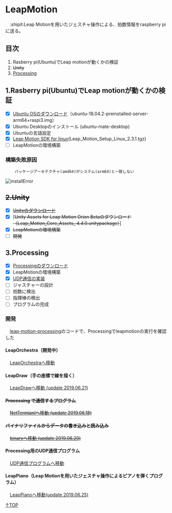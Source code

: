 # LeapMotion
　:shipit:Leap Motionを用いたジェスチャ操作による、拍数情報をraspberry piに送る。
## 目次
1. Rasberry pi(Ubuntu)でLeap motionが動くかの検証
2. ~~Unity~~
3. [Processing](#3processing)
## 1.Rasberry pi(Ubuntu)でLeap motionが動くかの検証  
- [x] [Ubuntu OSのダウンロード](https://wiki.ubuntu.com/ARM/RaspberryPi)（ubuntu-18.04.2-preinstalled-server-arm64+raspi3.img）  
- [x] Ubuntu Desktopのインストール (ubuntu-mate-desktop)
- [x] Ubuntuの言語設定
- [x] [Leap Motion SDK for linux](https://www.leapmotion.com/setup/desktop/linux/)(Leap_Motion_Setup_Linux_2.3.1.tgz)
- [ ] LeapMotionの環境構築  
### 構築失敗原因
        パッケージアーキテクチャ(amd64)がシステム(arm64)と一致しない
![installError](https://github.com/freekani/ChallengeTeamA/blob/input/image/ubuntu_error.jpg)
## ~~2.Unity~~
- [x] [~~Unityのダウンロード~~](https://store.unity.com/ja?_ga=2.109239045.1635307830.1561082608-1793881246.1537953195&currency=JPY)
- [x] [~~Unity Assets for Leap Motion Orion Betaのダウンロード（Leap_Motion_Core_Assets_ 4.4.0.unitypackage）~~]
- [x] ~~LeapMotionの環境構築~~  
- [ ] ~~開発~~
## 3.Processing
- [x] [Processingのダウンロード](https://processing.org/download/)
- [x] LeapMotionの環境構築
- [x] [UDP通信の実装](https://memorandums.hatenablog.com/entry/2016/11/08/203610)
- [ ] ジャスチャーの設計
- [ ] 拍数に検出
- [ ] 指揮棒の検出
- [ ] プログラムの完成
### 開発
　[leap-motion-processing](https://github.com/nok/leap-motion-processing)のコードで、Processingでleapmotionの実行を確認した
#### LeapOrchestra（開発中）
　[LeapOrchestraへ移動](https://github.com/SkyoKen/LeapOrchestra)
#### LeapDraw（手の座標で線を描く）
　[LeapDrawへ移動 (update 2019.06.21)](https://github.com/SkyoKen/LeapDraw)
#### ~~Processing で通信するプログラム~~  
　[~~NetTermianlへ移動 (update 2019.06.18)~~](https://github.com/SkyoKen/NetTerminal/tree/master/Net)
#### ~~バイナリファイルからデータの書き込みと読み込み~~
　[~~binaryへ移動 (update 2019.06.20)~~](https://github.com/SkyoKen/LeapOrchestra/tree/master/binary) 
#### Processing用のUDP通信プログラム
　[UDP通信プログラムへ移動](https://github.com/SkyoKen/NetTerminal/tree/master/UDP/Processing)
#### LeapPiano（Leap Motionを用いたジェスチャ操作によるピアノを弾くプログラム）
　[LeapPianoへ移動(update 2019.06.25)](https://github.com/SkyoKen/LeapPiano)


[↑TOP](#目次)
